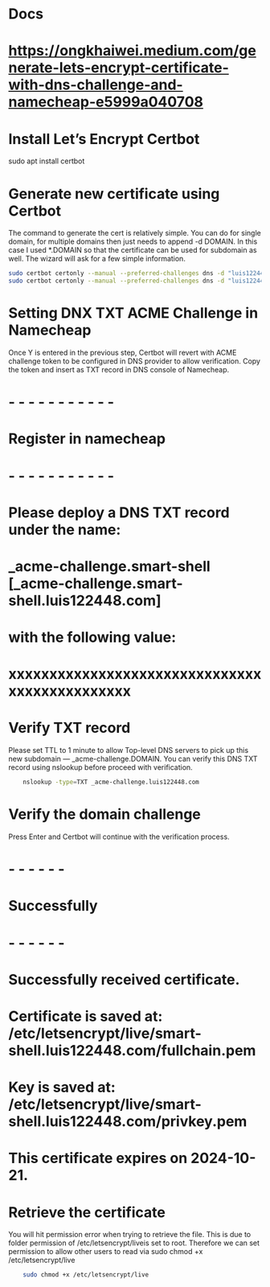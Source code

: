 # Docs
# https://ongkhaiwei.medium.com/generate-lets-encrypt-certificate-with-dns-challenge-and-namecheap-e5999a040708

# Install Let’s Encrypt Certbot 
sudo apt install certbot

# Generate new certificate using Certbot
The command to generate the cert is relatively simple. You can do for single domain, for multiple domains then just needs to append -d DOMAIN. In this case I used *.DOMAIN so that the certificate can be used for subdomain as well. The wizard will ask for a few simple information.

```bash
sudo certbot certonly --manual --preferred-challenges dns -d "luis122448.com" -d "*.luis122448.com"
sudo certbot certonly --manual --preferred-challenges dns -d "luis122448.dev" -d "*.luis122448.dev"
```

# Setting DNX TXT ACME Challenge in Namecheap
Once Y is entered in the previous step, Certbot will revert with ACME challenge token to be configured in DNS provider to allow verification. Copy the token and insert as TXT record in DNS console of Namecheap.

# - - - - - - - - - - - 
# Register in namecheap 
# - - - - - - - - - - -
# Please deploy a DNS TXT record under the name:
# _acme-challenge.smart-shell [_acme-challenge.smart-shell.luis122448.com]
# with the following value:
# xxxxxxxxxxxxxxxxxxxxxxxxxxxxxxxxxxxxxxxxxxxxxx

# Verify TXT record 
Please set TTL to 1 minute to allow Top-level DNS servers to pick up this new subdomain — _acme-challenge.DOMAIN. You can verify this DNS TXT record using nslookup before proceed with verification.

```bash
    nslookup -type=TXT _acme-challenge.luis122448.com
```

# Verify the domain challenge
Press Enter and Certbot will continue with the verification process.

# - - - - - -
# Successfully 
# - - - - - -
# Successfully received certificate.
# Certificate is saved at: /etc/letsencrypt/live/smart-shell.luis122448.com/fullchain.pem
# Key is saved at:         /etc/letsencrypt/live/smart-shell.luis122448.com/privkey.pem
# This certificate expires on 2024-10-21.

# Retrieve the certificate
You will hit permission error when trying to retrieve the file. This is due to folder permission of /etc/letsencrypt/liveis set to root. Therefore we can set permission to allow other users to read via sudo chmod +x /etc/letsencrypt/live

```bash
    sudo chmod +x /etc/letsencrypt/live
```